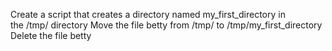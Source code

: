 Create a script that creates a directory named my_first_directory in the /tmp/ directory
Move the file betty from /tmp/ to /tmp/my_first_directory
Delete the file betty
